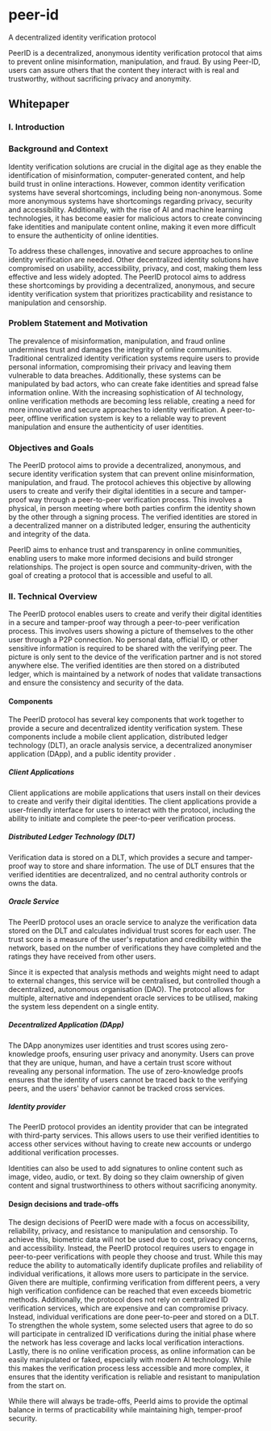 # peer-id
A decentralized identity verification protocol

PeerID is a decentralized, anonymous identity verification protocol that aims to prevent online misinformation, manipulation, and fraud. By using Peer-ID, users can assure others that the content they interact with is real and trustworthy, without sacrificing privacy and anonymity.

## Whitepaper


### I. Introduction

### Background and Context

Identity verification solutions are crucial in the digital age as they enable the identification of misinformation, computer-generated content, and help build trust in online interactions. However, common identity verification systems have several shortcomings, including being non-anonymous. Some more anonymous systems have shortcomings regarding privacy, security and accessibility. Additionally, with the rise of AI and machine learning technologies, it has become easier for malicious actors to create convincing fake identities and manipulate content online, making it even more difficult to ensure the authenticity of online identities.

To address these challenges, innovative and secure approaches to online identity verification are needed. Other decentralized identity solutions have compromised on usability, accessibility, privacy, and cost, making them less effective and less widely adopted. The PeerID protocol aims to address these shortcomings by providing a decentralized, anonymous, and secure identity verification system that prioritizes practicability and resistance to manipulation and censorship.

### Problem Statement and Motivation

The prevalence of misinformation, manipulation, and fraud online undermines trust and damages the integrity of online communities. Traditional centralized identity verification systems require users to provide personal information, compromising their privacy and leaving them vulnerable to data breaches. Additionally, these systems can be manipulated by bad actors, who can create fake identities and spread false information online. With the increasing sophistication of AI technology, online verification methods are becoming less reliable, creating a need for more innovative and secure approaches to identity verification. A peer-to-peer, offline verification system is key to a reliable way to prevent manipulation and ensure the authenticity of user identities.

### Objectives and Goals

The PeerID protocol aims to provide a decentralized, anonymous, and secure identity verification system that can prevent online misinformation, manipulation, and fraud. The protocol achieves this objective by allowing users to create and verify their digital identities in a secure and tamper-proof way through a peer-to-peer verification process. This involves a physical, in person meeting where both parties confirm the identity shown by the other through a signing process. The verified identities are stored in a decentralized manner on a distributed ledger, ensuring the authenticity and integrity of the data. 

PeerID aims to enhance trust and transparency in online communities, enabling users to make more informed decisions and build stronger relationships. The project is open source and community-driven, with the goal of creating a protocol that is accessible and useful to all.

### II. Technical Overview

The PeerID protocol enables users to create and verify their digital identities in a secure and tamper-proof way through a peer-to-peer verification process. This involves users showing a picture of themselves to the other user through a P2P connection. No personal data, official ID, or other sensitive information is required to be shared with the verifying peer. The picture is only sent to the device of the verification partner and is not stored anywhere else. The verified identities are then stored on a distributed ledger, which is maintained by a network of nodes that validate transactions and ensure the consistency and security of the data.

#### Components

The PeerID protocol has several key components that work together to provide a secure and decentralized identity verification system. These components include a mobile client application, distributed ledger technology (DLT), an oracle analysis service, a decentralized anonymiser application (DApp), and a public identity provider .

##### Client Applications

Client applications are mobile applications that users install on their devices to create and verify their digital identities. The client applications provide a user-friendly interface for users to interact with the protocol, including the ability to initiate and complete the peer-to-peer verification process.

##### Distributed Ledger Technology (DLT)

Verification data is stored on a DLT, which provides a secure and tamper-proof way to store and share information. The use of DLT ensures that the verified identities are decentralized, and no central authority controls or owns the data.

##### Oracle Service

The PeerID protocol uses an oracle service to analyze the verification data stored on the DLT and calculates individual trust scores for each user. The trust score is a measure of the user's reputation and credibility within the network, based on the number of verifications they have completed and the ratings they have received from other users.

Since it is expected that analysis methods and weights might need to adapt to external changes, this service will be centralised, but controlled though a decentralized, autonomous organisation (DAO). The protocol allows for multiple, alternative and independent oracle services to be utilised, making the system less dependent on a single entity.  

##### Decentralized Application (DApp)

The DApp anonymizes user identities and trust scores using zero-knowledge proofs, ensuring user privacy and anonymity. Users can prove that they are unique, human, and have a certain trust score without revealing any personal information. The use of zero-knowledge proofs ensures that the identity of users cannot be traced back to the verifying peers, and the users' behavior cannot be tracked cross services.

##### Identity provider

The PeerID protocol provides an identity provider that can be integrated with third-party services. This allows users to use their verified identities to access other services without having to create new accounts or undergo additional verification processes.

Identities can also be used to add signatures to online content such as image, video, audio, or text. By doing so they claim ownership of given content and signal trustworthiness to others without sacrificing anonymity. 

#### Design decisions and trade-offs

The design decisions of PeerID were made with a focus on accessibility, reliability, privacy, and resistance to manipulation and censorship. To achieve this, biometric data will not be used due to cost, privacy concerns, and accessibility. Instead, the PeerID protocol requires users to engage in peer-to-peer verifications with people they choose and trust. While this may reduce the ability to automatically identify duplicate profiles and reliability of individual verifications, it allows more users to participate in the service. Given there are multiple, confirming verification from different peers, a very high verification confidence can be reached that even exceeds biometric methods. Additionally, the protocol does not rely on centralized ID verification services, which are expensive and can compromise privacy. Instead, individual verifications are done peer-to-peer and stored on a DLT. To strengthen the whole system, some selected users that agree to do so will participate in centralized ID verifications during the initial phase where the network has less coverage and lacks local verification interactions. Lastly, there is no online verification process, as online information can be easily manipulated or faked, especially with modern AI technology. While this makes the verification process less accessible and more complex, it ensures that the identity verification is reliable and resistant to manipulation from the start on.

While there will always be trade-offs, PeerId aims to provide the optimal balance in terms of practicability while maintaining high, temper-proof security. 
